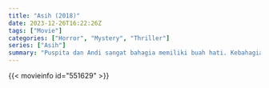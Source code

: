 ```yaml
---
title: "Asih (2018)"
date: 2023-12-26T16:22:26Z
tags: ["Movie"]
categories: ["Horror", "Mystery", "Thriller"]
series: ["Asih"]
summary: "Puspita dan Andi sangat bahagia memiliki buah hati. Kebahagiaan itu berubah menjadi ancaman dengan kehadiran Asih yang bunuh diri."
---
```



<mux-player stream-type="on-demand"
src="https://kp3d-my.sharepoint.com/personal/ryoo_kp3d_onmicrosoft_com/_layouts/15/download.aspx?share=EQ1ZpXirgWNOhy8hZYXhuJcBSSwVdlmYxS0ayr02yQ_MLA" prefer-playback="mse" controls>

</mux-player>


{{< movieinfo id="551629" >}}

<script src="https://cdn.jsdelivr.net/npm/@mux/mux-player"></script>

 <script type="application/ld+json ">
{
"@context": "https://schema.org/",
"@type": "VideoObject",
"name": "Asih",
"contentUrl": "https://stream.mux.com/z02nwFjYgYqteOIh7iFa02MCvuBwRlmdfMAbLiLEmU6qI.m3u8",
"thumbnailUrl": "https://www.themoviedb.org/t/p/original/k8lu8dTG0e8Qck4rRsNMwaBuSBU.jpg?width=314&fit_mode=preserve&time=25",
"uploadDate": "2023-12-25T06:24:19Z",
}

</script>